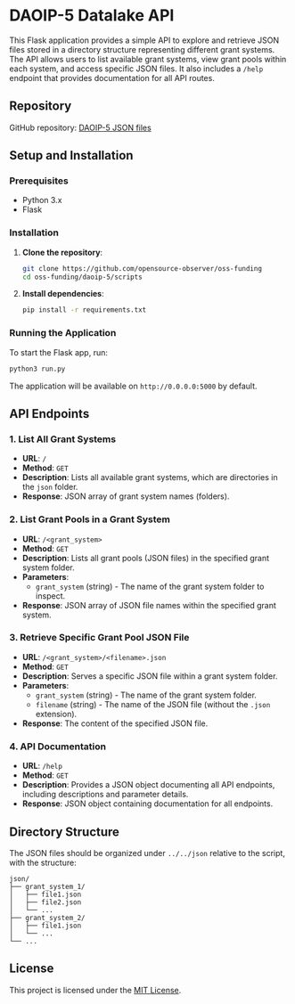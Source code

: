 # DAOIP-5 Datalake API

This Flask application provides a simple API to explore and retrieve JSON files stored in a directory structure representing different grant systems. The API allows users to list available grant systems, view grant pools within each system, and access specific JSON files. It also includes a `/help` endpoint that provides documentation for all API routes.

## Repository
GitHub repository: [DAOIP-5 JSON files](https://github.com/opensource-observer/oss-funding/tree/main/daoip-5/json)

## Setup and Installation

### Prerequisites
- Python 3.x
- Flask

### Installation

1. **Clone the repository**:
   ```bash
   git clone https://github.com/opensource-observer/oss-funding
   cd oss-funding/daoip-5/scripts
   ```

2. **Install dependencies**:
   ```bash
   pip install -r requirements.txt
   ```

### Running the Application

To start the Flask app, run:

```bash
python3 run.py
```

The application will be available on `http://0.0.0.0:5000` by default.

## API Endpoints

### 1. **List All Grant Systems**
   - **URL**: `/`
   - **Method**: `GET`
   - **Description**: Lists all available grant systems, which are directories in the `json` folder.
   - **Response**: JSON array of grant system names (folders).

### 2. **List Grant Pools in a Grant System**
   - **URL**: `/<grant_system>`
   - **Method**: `GET`
   - **Description**: Lists all grant pools (JSON files) in the specified grant system folder.
   - **Parameters**:
     - `grant_system` (string) - The name of the grant system folder to inspect.
   - **Response**: JSON array of JSON file names within the specified grant system.

### 3. **Retrieve Specific Grant Pool JSON File**
   - **URL**: `/<grant_system>/<filename>.json`
   - **Method**: `GET`
   - **Description**: Serves a specific JSON file within a grant system folder.
   - **Parameters**:
     - `grant_system` (string) - The name of the grant system folder.
     - `filename` (string) - The name of the JSON file (without the `.json` extension).
   - **Response**: The content of the specified JSON file.

### 4. **API Documentation**
   - **URL**: `/help`
   - **Method**: `GET`
   - **Description**: Provides a JSON object documenting all API endpoints, including descriptions and parameter details.
   - **Response**: JSON object containing documentation for all endpoints.

## Directory Structure

The JSON files should be organized under `../../json` relative to the script, with the structure:
```
json/
├── grant_system_1/
│   ├── file1.json
│   ├── file2.json
│   └── ...
├── grant_system_2/
│   ├── file1.json
│   └── ...
└── ...
```

## License

This project is licensed under the [MIT License](LICENSE).
